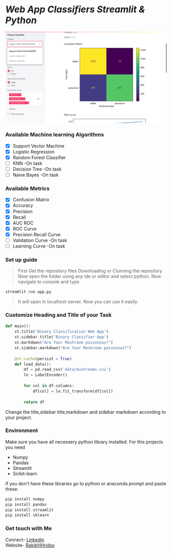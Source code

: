 # *Web App Classifiers Streamlit & Python* 
![Web App](images/i0.png)

### Available Machine learning Algorithms
- [x] Support Vector Machine
- [x] Logistic Regression
- [x] Random Forest Classifier 
- [ ] KNN -On task
- [ ] Decision Tree -On task
- [ ] Naive Bayes -On task

### Available Metrics
- [x] Confusion Matrix
- [x] Accuracy
- [x] Precision
- [x] Recall
- [x] AUC ROC
- [x] ROC Curve
- [x] Precision Recall Curve
- [ ] Validation Curve -On task
- [ ] Learning Curve -On task

### Set up guide
> First Get the repository files Downloading or Clonning the repository
> Now open the folder using any ide or editor and select python. Now navigate to console and type
```bash
streamlit run app.py
```
> It will open in localhost server. Now you can use it easily.

### Customize Heading and Title of your Task
```python
def main():
    st.title('Binary Classification Web App')
    st.sidebar.title('Binary Classifier App')
    st.markdown("Are Your Mashroom poisonous?")
    st.sidebar.markdown("Are Your Mashroom poisonous?")

    @st.cache(persist = True)
    def load_data():
        df = pd.read_csv('data/mushrooms.csv')
        le = LabelEncoder()

        for col in df.columns:
            df[col] = le.fit_transform(df[col])

        return df
```
Change the title,sidebar title,markdown and sidebar markdown according to your project.

### Environment 
Make sure you have all necessery python library installed. For this projects you need 
* Numpy
* Pandas
* Streamlit
* Scikit-learn
  
if you don't have these libraries go to python or anaconda prompt and paste these:
```bash
pip install numpy
pip install pandas
pip install streamlit
pip install sklearn
```



### Get touch with Me
Connect- [Linkedin](https://linkedin.com/in/rakibhhridoy) <br>
Website- [RakibHHridoy](https://rakibhhridoy.github.io)


